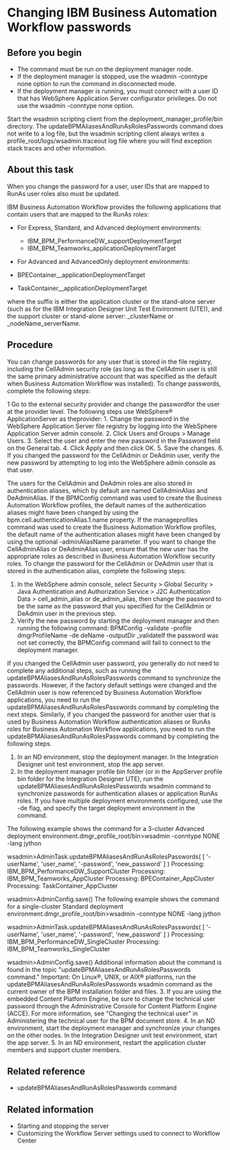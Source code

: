 # Changing IBM Business Automation Workflow passwords

## Before you begin

- The command must be run on the deployment manager node.
- If the deployment manager is stopped, use the wsadmin
-conntype none option to run the command in disconnected
mode.
- If the deployment manager is running, you must connect with a
user ID that has WebSphere Application Server configurator privileges.
Do not use the wsadmin -conntype none option.

Start the wsadmin scripting client from the deployment\_manager\_profile/bin directory.
The updateBPMAliasesAndRunAsRolesPasswords command
does not write to a log file, but the wsadmin scripting client always
writes a profile\_root/logs/wsadmin.traceout log
file where you will find exception stack traces and other information.

## About this task

When you change the password for a user, user IDs that
are mapped to RunAs user roles also must be updated.

IBM Business Automation Workflow provides
the following applications that contain users that are mapped to the
RunAs roles:

- For Express, Standard, and Advanced deployment environments:
    - IBM\_BPM\_PerformanceDW\_supportDeploymentTarget
    - IBM\_BPM\_Teamworks\_applicationDeploymentTarget
- For Advanced and AdvancedOnly deployment environments:

- BPEContainer\_\_applicationDeploymentTarget
- TaskContainer\_\_applicationDeploymentTarget

where the suffix is either the application cluster or the stand-alone server (such as for the
IBM Integration
Designer Unit Test Environment (UTE)), and
the support cluster or stand-alone server: \_clusterName or
\_nodeName\_serverName.

## Procedure

You can change passwords for any user that is stored in the file registry, including the
CellAdmin security role (as long as the CellAdmin user is still the same primary administrative
account that was specified as the default when Business Automation Workflow was installed). To change passwords, complete
the following steps:

1 Go to the external security provider and change the passwordfor the user at the provider level. The following steps use WebSphere® ApplicationServer as theprovider:
    1. Change the password in the WebSphere Application
Server file registry
by logging into the WebSphere Application
Server admin
console.
    2. Click Users and Groups > Manage Users.
    3. Select the user and enter the new password in the Password field on the
General tab.
    4. Click Apply and then click OK.
    5. Save the changes.
    6. If you changed the password for the CellAdmin or DeAdmin user, verify the new password by
attempting to log into the WebSphere admin console as that user.

The users for the CellAdmin and DeAdmin roles are also stored in authentication aliases, which by
default are named CellAdminAlias and DeAdminAlias. If the BPMConfig command was
used to create the Business Automation Workflow profiles, the
default names of the authentication aliases might have been changed by using the
bpm.cell.authenticationAlias.1.name property. If the
manageprofiles command was used to create the Business Automation Workflow profiles, the default name of the authentication
aliases might have been changed by using the optional -adminAliasName
parameter. 
If you want to change the CellAdminAlias or DeAdminAlias user, ensure that the new user has the
appropriate roles as described in Business Automation Workflow security roles.
To change the password for the CellAdmin or DeAdmin user that is stored in the authentication
alias, complete the following steps:

1. In the WebSphere admin console, select Security > Global Security > Java
Authentication and Authorization Service > J2C Authentication Data >
cell\_admin\_alias or de\_admin\_alias, then change
the password to be the same as the password that you specified for the CellAdmin or DeAdmin user in
the previous step.
2. Verify the new password by starting the deployment manager and then running the following
command:
BPMConfig -validate -profile dmgrProfileName -de deName -outputDir \_validateIf
the password was not set correctly, the BPMConfig  command will fail to connect
to the deployment manager.

If you changed the CellAdmin user password, you generally do not need to complete any
additional steps, such as running the updateBPMAliasesAndRunAsRolesPasswords
command to synchronize the passwords. However, if the factory default settings were changed and the
CellAdmin user is now referenced by Business Automation Workflow
applications, you need to run the updateBPMAliasesAndRunAsRolesPasswords command
by completing the next steps. Similarly, if you changed the password for another user that is used
by Business Automation Workflow authentication aliases or RunAs
roles for Business Automation Workflow applications, you need to run
the updateBPMAliasesAndRunAsRolesPasswords command by completing the following
steps.

1. In an ND environment, stop the deployment manager. In the Integration Designer unit test environment, stop the app server.
2. In the deployment manager profile bin folder (or in the AppServer profile
bin folder for the Integration Designer UTE), run the
updateBPMAliasesAndRunAsRolesPasswords wsadmin command to synchronize passwords
for authentication aliases or application RunAs roles. If you have multiple deployment environments
configured, use the -de flag, and specify the target deployment environment in the
command.

The following example shows the command for a 3-cluster Advanced deployment
environment.dmgr\_profile\_root/bin>wsadmin -conntype NONE -lang jython

wsadmin>AdminTask.updateBPMAliasesAndRunAsRolesPasswords( [ '-userName', 'user\_name', '-password', 'new\_password' ] ) 
Processing: IBM\_BPM\_PerformanceDW\_SupportCluster
Processing: IBM\_BPM\_Teamworks\_AppCluster
Processing: BPEContainer\_AppCluster
Processing: TaskContainer\_AppCluster

wsadmin>AdminConfig.save()
The following example shows the command for a single-cluster Standard deployment
environment.dmgr\_profile\_root/bin>wsadmin -conntype NONE -lang jython

wsadmin>AdminTask.updateBPMAliasesAndRunAsRolesPasswords( [ '-userName', 'user\_name', '-password', 'new\_password' ] ) 
Processing: IBM\_BPM\_PerformanceDW\_SingleCluster
Processing: IBM\_BPM\_Teamworks\_SingleCluster

wsadmin>AdminConfig.save()
Additional information about the command is found in the topic
"updateBPMAliasesAndRunAsRolesPasswords command."
Important: On Linux®, UNIX, or AIX® platforms, run
the updateBPMAliasesAndRunAsRolesPasswords wsadmin command as the current owner
of the BPM installation folder and files.
3. If you are using the embedded Content Platform Engine, be sure to change the
technical user password through the Administrative Console for Content Platform Engine (ACCE). For
more information, see "Changing the technical user" in Administering the technical user for the BPM document store.
4. In an ND environment, start the deployment manager and synchronize your changes on the
other nodes. In the Integration Designer unit test
environment, start the app server.
5. In an ND environment, restart the application cluster members
and support cluster members.

## Related reference

- updateBPMAliasesAndRunAsRolesPasswords command

## Related information

- Starting and stopping the server
- Customizing the Workflow Server settings used to connect to Workflow Center